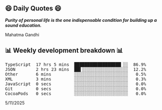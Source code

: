 ## 😄 Daily Quotes 😄

_**Purity of personal life is the one indispensable condition for building up a sound education.**_

Mahatma Gandhi



## 📊 Weekly development breakdown 📊

<pre>TypeScript  17 hrs 5 mins  ██████████████████▎░░  86.9%
JSON        2 hrs 23 mins  ██▌░░░░░░░░░░░░░░░░░░  12.2%
Other       6 mins         ░░░░░░░░░░░░░░░░░░░░░   0.5%
XML         3 mins         ░░░░░░░░░░░░░░░░░░░░░   0.3%
JavaScript  0 secs         ░░░░░░░░░░░░░░░░░░░░░   0.0%
Git         0 secs         ░░░░░░░░░░░░░░░░░░░░░   0.0%
CocoaPods   0 secs         ░░░░░░░░░░░░░░░░░░░░░   0.0%</pre>

5/11/2025